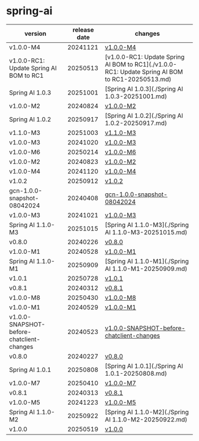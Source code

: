 # spring-ai	


|version|release date|changes|
|---|---|---|
|v1.0.0-M4|20241121|[v1.0.0-M4](./v1.0.0-M4-20241121.md)|
|v1.0.0-RC1: Update Spring AI BOM to RC1|20250513|[v1.0.0-RC1: Update Spring AI BOM to RC1](./v1.0.0-RC1: Update Spring AI BOM to RC1-20250513.md)|
|Spring AI 1.0.3|20251001|[Spring AI 1.0.3](./Spring AI 1.0.3-20251001.md)|
|v1.0.0-M2|20240824|[v1.0.0-M2](./v1.0.0-M2-20240824.md)|
|Spring AI 1.0.2|20250917|[Spring AI 1.0.2](./Spring AI 1.0.2-20250917.md)|
|v1.1.0-M3|20251003|[v1.1.0-M3](./v1.1.0-M3-20251003.md)|
|v1.0.0-M3|20241020|[v1.0.0-M3](./v1.0.0-M3-20241020.md)|
|v1.0.0-M6|20250214|[v1.0.0-M6](./v1.0.0-M6-20250214.md)|
|v1.0.0-M2|20240823|[v1.0.0-M2](./v1.0.0-M2-20240823.md)|
|v1.0.0-M4|20241120|[v1.0.0-M4](./v1.0.0-M4-20241120.md)|
|v1.0.2|20250912|[v1.0.2](./v1.0.2-20250912.md)|
|gcn-1.0.0-snapshot-08042024|20240408|[gcn-1.0.0-snapshot-08042024](./gcn-1.0.0-snapshot-08042024-20240408.md)|
|v1.0.0-M3|20241021|[v1.0.0-M3](./v1.0.0-M3-20241021.md)|
|Spring AI 1.1.0-M3|20251015|[Spring AI 1.1.0-M3](./Spring AI 1.1.0-M3-20251015.md)|
|v0.8.0|20240226|[v0.8.0](./v0.8.0-20240226.md)|
|v1.0.0-M1|20240528|[v1.0.0-M1](./v1.0.0-M1-20240528.md)|
|Spring AI 1.1.0-M1|20250909|[Spring AI 1.1.0-M1](./Spring AI 1.1.0-M1-20250909.md)|
|v1.0.1|20250728|[v1.0.1](./v1.0.1-20250728.md)|
|v0.8.1|20240312|[v0.8.1](./v0.8.1-20240312.md)|
|v1.0.0-M8|20250430|[v1.0.0-M8](./v1.0.0-M8-20250430.md)|
|v1.0.0-M1|20240529|[v1.0.0-M1](./v1.0.0-M1-20240529.md)|
|v1.0.0-SNAPSHOT-before-chatclient-changes|20240523|[v1.0.0-SNAPSHOT-before-chatclient-changes](./v1.0.0-SNAPSHOT-before-chatclient-changes-20240523.md)|
|v0.8.0|20240227|[v0.8.0](./v0.8.0-20240227.md)|
|Spring AI 1.0.1|20250808|[Spring AI 1.0.1](./Spring AI 1.0.1-20250808.md)|
|v1.0.0-M7|20250410|[v1.0.0-M7](./v1.0.0-M7-20250410.md)|
|v0.8.1|20240313|[v0.8.1](./v0.8.1-20240313.md)|
|v1.0.0-M5|20241223|[v1.0.0-M5](./v1.0.0-M5-20241223.md)|
|Spring AI 1.1.0-M2|20250922|[Spring AI 1.1.0-M2](./Spring AI 1.1.0-M2-20250922.md)|
|v1.0.0|20250519|[v1.0.0](./v1.0.0-20250519.md)|
